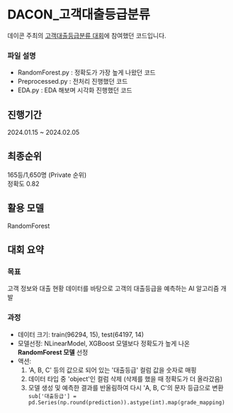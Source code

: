 # DACON_고객대출등급분류
데이콘 주최의 [고객대출등급분류 대회](https://dacon.io/competitions/official/236214/overview/description)에 참여했던 코드입니다.
### 파일 설명
- RandomForest.py : 정확도가 가장 높게 나왔던 코드
- Preprocessed.py : 전처리 진행했던 코드
- EDA.py : EDA 해보며 시각화 진행했던 코드

## 진행기간
2024.01.15 ~ 2024.02.05

## 최종순위
165등/1,650명 (Private 순위)  
정확도 0.82

## 활용 모델
RandomForest

## 대회 요약
### 목표
고객 정보와 대출 현황 데이터를 바탕으로 고객의 대출등급을 예측하는 AI 알고리즘 개발

### 과정
- 데이터 크기: train(96294, 15), test(64197, 14)
- 모델선정: NLinearModel, XGBoost 모델보다 정확도가 높게 나온 **RandomForest 모델** 선정
- 액션:
  1. 'A, B, C' 등의 값으로 되어 있는 '대출등급' 컬럼 값을 숫자로 매핑
  2. 데이터 타입 중 'object'인 컬럼 삭제 (삭제를 했을 때 정확도가 더 올라갔음)
  3. 모델 생성 및 예측한 결과를 반올림하여 다시 'A, B, C'의 문자 등급으로 변환  
     ```sub['대출등급'] = pd.Series(np.round(prediction)).astype(int).map(grade_mapping)```

